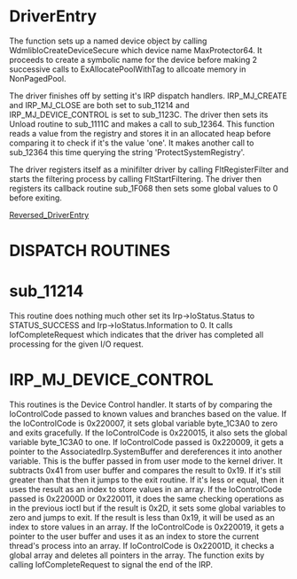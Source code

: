 # DriverEntry
The function sets up a named device object by calling WdmlibIoCreateDeviceSecure which device name MaxProtector64. It proceeds to create a symbolic name for the device before making 2 successive calls to ExAllocatePoolWithTag to allcoate memory in NonPagedPool.

The driver finishes off by setting it's IRP dispatch handlers. IRP_MJ_CREATE and IRP_MJ_CLOSE are both set to sub_11214 and IRP_MJ_DEVICE_CONTROL is set to sub_1123C. The driver then sets its Unload routine to sub_1111C and makes a call to sub_12364. This function reads a value from the registry and stores it in an allocated heap before comparing it to check if it's the value 'one'. It makes another call to sub_12364 this time querying the string 'ProtectSystemRegistry'. 

The driver registers itself as a minifilter driver by calling FltRegisterFilter and starts the filtering process  by calling FltStartFiltering. The driver then registers its callback routine sub_1F068 then sets some global values to 0 before exiting.

[Reversed_DriverEntry](DriverEntry_Reversed.c)

# DISPATCH ROUTINES
# sub_11214
This routine does nothing much other set its Irp->IoStatus.Status to STATUS_SUCCESS and Irp->IoStatus.Information to 0. It calls IofCompleteRequest which indicates that the driver has completed all processing for the given I/O request.

# IRP_MJ_DEVICE_CONTROL
This routines is the Device Control handler. It starts of by comparing the IoControlCode passed to known values and branches based on the value. If the IoControlCode is 0x220007, it sets global variable byte_1C3A0 to zero and exits gracefully. If the IoControlCode is 0x220015, it also sets the global variable byte_1C3A0 to one. If IoControlCode passed is 0x220009, it gets a pointer to the AssociatedIrp.SystemBuffer and dereferences it into another variable. This is the buffer passed in from user mode to the kernel driver. It subtracts 0x41 from user buffer and compares the result to 0x19. If it's still greater than that then it jumps to the exit routine. If it's less or equal, then it uses the result as an index to store values in an array. If the IoControlCode passed is 0x22000D or 0x220011, it does the same checking operations as in the previous ioctl but if the result is 0x2D, it sets some global variables to zero and jumps to exit. If the result is less than 0x19, it will be used as an index to store values in an array. If the IoControlCode is 0x220019, it gets a pointer to the user buffer and uses it as an index to store the current thread's process into an array. If IoControlCode is 0x22001D, it checks a global array and deletes all pointers in the array. The function exits by calling IofCompleteRequest to signal the end of the IRP.